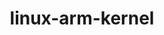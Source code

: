 ---
parent_project: linux
permalink: /engineering/projects/linux/linux-arm-kernel/
project_link_name: linux-arm-kernel
project_stats: 'true'
project_url: https://git.kernel.org/pub/scm/linux/kernel/git/torvalds/linux.git/commit/
title: linux-arm-kernel
image: /assets/images/projects/kernel.png
display: false
---